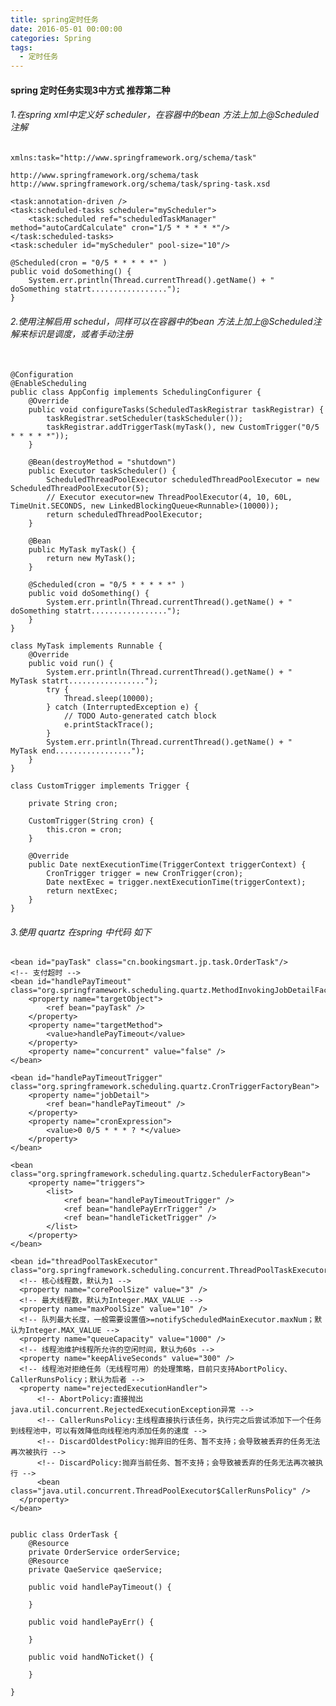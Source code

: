 ```yaml
---
title: spring定时任务
date: 2016-05-01 00:00:00
categories: Spring
tags:
  - 定时任务
---
```


#### spring 定时任务实现3中方式 推荐第二种

###### 1.在spring xml中定义好 scheduler，在容器中的bean 方法上加上@Scheduled注解

    xmlns:task="http://www.springframework.org/schema/task"
    
    http://www.springframework.org/schema/task 
    http://www.springframework.org/schema/task/spring-task.xsd
    
    <task:annotation-driven />
    <task:scheduled-tasks scheduler="myScheduler">  
        <task:scheduled ref="scheduledTaskManager" method="autoCardCalculate" cron="1/5 * * * * *"/>  
    </task:scheduled-tasks>  
    <task:scheduler id="myScheduler" pool-size="10"/>  
    
    @Scheduled(cron = "0/5 * * * * *" )
    public void doSomething() {
        System.err.println(Thread.currentThread().getName() + "   doSomething statrt.................");
    }

###### 2.使用注解启用 schedul，同样可以在容器中的bean 方法上加上@Scheduled注解来标识是调度，或者手动注册

    　
    @Configuration
    @EnableScheduling
    public class AppConfig implements SchedulingConfigurer {
    	@Override
    	public void configureTasks(ScheduledTaskRegistrar taskRegistrar) {
    		taskRegistrar.setScheduler(taskScheduler());
    		taskRegistrar.addTriggerTask(myTask(), new CustomTrigger("0/5 * * * * *"));
    	}
    
    	@Bean(destroyMethod = "shutdown")
    	public Executor taskScheduler() {
    		ScheduledThreadPoolExecutor scheduledThreadPoolExecutor = new ScheduledThreadPoolExecutor(5);
    		// Executor executor=new ThreadPoolExecutor(4, 10, 60L, TimeUnit.SECONDS, new LinkedBlockingQueue<Runnable>(10000));
    		return scheduledThreadPoolExecutor;
    	}
    
    	@Bean
    	public MyTask myTask() {
    		return new MyTask();
    	}
    	
    	@Scheduled(cron = "0/5 * * * * *" )
    	public void doSomething() {
    		System.err.println(Thread.currentThread().getName() + "   doSomething statrt.................");
    	}
    }
    
    class MyTask implements Runnable {
    	@Override
    	public void run() {
    		System.err.println(Thread.currentThread().getName() + "   MyTask statrt.................");
    		try {
    			Thread.sleep(10000);
    		} catch (InterruptedException e) {
    			// TODO Auto-generated catch block
    			e.printStackTrace();
    		}
    		System.err.println(Thread.currentThread().getName() + "   MyTask end.................");
    	}
    }
    
    class CustomTrigger implements Trigger {
    
    	private String cron;
    
    	CustomTrigger(String cron) {
    		this.cron = cron;
    	}
    
    	@Override
    	public Date nextExecutionTime(TriggerContext triggerContext) {
    		CronTrigger trigger = new CronTrigger(cron);
    		Date nextExec = trigger.nextExecutionTime(triggerContext);
    		return nextExec;
    	}
    }

###### 3.使用 quartz 在spring 中代码 如下

    <bean id="payTask" class="cn.bookingsmart.jp.task.OrderTask"/>
    <!-- 支付超时 -->
    <bean id="handlePayTimeout" class="org.springframework.scheduling.quartz.MethodInvokingJobDetailFactoryBean">
    	<property name="targetObject">
    		<ref bean="payTask" />
    	</property>
    	<property name="targetMethod">
    		<value>handlePayTimeout</value>
    	</property>
    	<property name="concurrent" value="false" />
    </bean>
    
    <bean id="handlePayTimeoutTrigger" class="org.springframework.scheduling.quartz.CronTriggerFactoryBean">
    	<property name="jobDetail">
    		<ref bean="handlePayTimeout" />
    	</property>
    	<property name="cronExpression">
    		<value>0 0/5 * * * ? *</value>
    	</property>
    </bean>
    
    <bean class="org.springframework.scheduling.quartz.SchedulerFactoryBean">
    	<property name="triggers">
    		<list>
    			<ref bean="handlePayTimeoutTrigger" />
    			<ref bean="handlePayErrTrigger" />
    			<ref bean="handleTicketTrigger" />
    		</list>
    	</property>
    </bean>
    
    <bean id="threadPoolTaskExecutor" class="org.springframework.scheduling.concurrent.ThreadPoolTaskExecutor">
      <!-- 核心线程数，默认为1 -->
      <property name="corePoolSize" value="3" />
      <!-- 最大线程数，默认为Integer.MAX_VALUE -->
      <property name="maxPoolSize" value="10" />
      <!-- 队列最大长度，一般需要设置值>=notifyScheduledMainExecutor.maxNum；默认为Integer.MAX_VALUE -->
      <property name="queueCapacity" value="1000" />
      <!-- 线程池维护线程所允许的空闲时间，默认为60s -->
      <property name="keepAliveSeconds" value="300" />
      <!-- 线程池对拒绝任务（无线程可用）的处理策略，目前只支持AbortPolicy、CallerRunsPolicy；默认为后者 -->
      <property name="rejectedExecutionHandler">
          <!-- AbortPolicy:直接抛出java.util.concurrent.RejectedExecutionException异常 -->
          <!-- CallerRunsPolicy:主线程直接执行该任务，执行完之后尝试添加下一个任务到线程池中，可以有效降低向线程池内添加任务的速度 -->
          <!-- DiscardOldestPolicy:抛弃旧的任务、暂不支持；会导致被丢弃的任务无法再次被执行 -->
          <!-- DiscardPolicy:抛弃当前任务、暂不支持；会导致被丢弃的任务无法再次被执行 -->
          <bean class="java.util.concurrent.ThreadPoolExecutor$CallerRunsPolicy" />
      </property>
    </bean>
    
    
    public class OrderTask {
    	@Resource
    	private OrderService orderService;
    	@Resource
    	private QaeService qaeService;
 
    	public void handlePayTimeout() {
    	 
    	}
    	
    	public void handlePayErr() {
    		 
    	}
    	
    	public void handNoTicket() {
    		 
    	}
	
    }